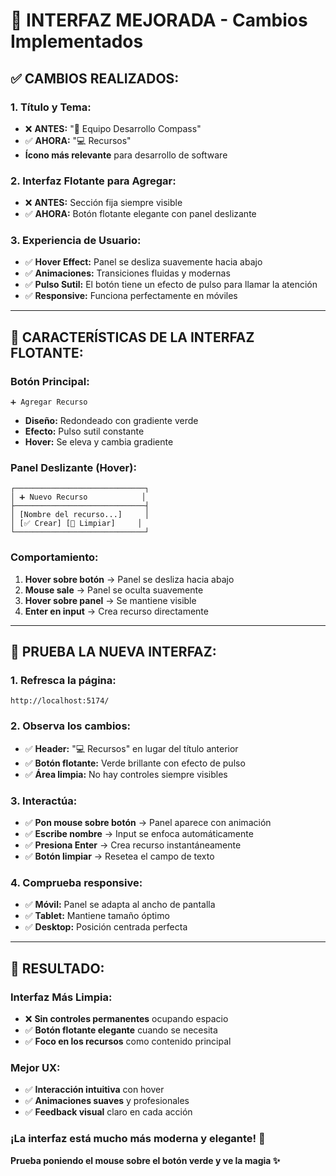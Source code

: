 # 🎨 **INTERFAZ MEJORADA** - Cambios Implementados

## ✅ **CAMBIOS REALIZADOS:**

### **1. Título y Tema:**
- ❌ **ANTES:** "🔧 Equipo Desarrollo Compass"
- ✅ **AHORA:** "💻 Recursos"
- **Ícono más relevante** para desarrollo de software

### **2. Interfaz Flotante para Agregar:**
- ❌ **ANTES:** Sección fija siempre visible
- ✅ **AHORA:** Botón flotante elegante con panel deslizante

### **3. Experiencia de Usuario:**
- ✅ **Hover Effect:** Panel se desliza suavemente hacia abajo
- ✅ **Animaciones:** Transiciones fluidas y modernas
- ✅ **Pulso Sutil:** El botón tiene un efecto de pulso para llamar la atención
- ✅ **Responsive:** Funciona perfectamente en móviles

---

## 🎨 **CARACTERÍSTICAS DE LA INTERFAZ FLOTANTE:**

### **Botón Principal:**
```
➕ Agregar Recurso
```
- **Diseño:** Redondeado con gradiente verde
- **Efecto:** Pulso sutil constante
- **Hover:** Se eleva y cambia gradiente

### **Panel Deslizante (Hover):**
```
┌─────────────────────────────┐
│ ➕ Nuevo Recurso            │
├─────────────────────────────┤
│ [Nombre del recurso...]     │
│ [✅ Crear] [🔄 Limpiar]     │
└─────────────────────────────┘
```

### **Comportamiento:**
1. **Hover sobre botón** → Panel se desliza hacia abajo
2. **Mouse sale** → Panel se oculta suavemente
3. **Hover sobre panel** → Se mantiene visible
4. **Enter en input** → Crea recurso directamente

---

## 🧪 **PRUEBA LA NUEVA INTERFAZ:**

### **1. Refresca la página:**
```
http://localhost:5174/
```

### **2. Observa los cambios:**
- ✅ **Header:** "💻 Recursos" en lugar del título anterior
- ✅ **Botón flotante:** Verde brillante con efecto de pulso
- ✅ **Área limpia:** No hay controles siempre visibles

### **3. Interactúa:**
- ✅ **Pon mouse sobre botón** → Panel aparece con animación
- ✅ **Escribe nombre** → Input se enfoca automáticamente  
- ✅ **Presiona Enter** → Crea recurso instantáneamente
- ✅ **Botón limpiar** → Resetea el campo de texto

### **4. Comprueba responsive:**
- ✅ **Móvil:** Panel se adapta al ancho de pantalla
- ✅ **Tablet:** Mantiene tamaño óptimo
- ✅ **Desktop:** Posición centrada perfecta

---

## 🎯 **RESULTADO:**

### **Interfaz Más Limpia:**
- ❌ **Sin controles permanentes** ocupando espacio
- ✅ **Botón flotante elegante** cuando se necesita
- ✅ **Foco en los recursos** como contenido principal

### **Mejor UX:**
- ✅ **Interacción intuitiva** con hover
- ✅ **Animaciones suaves** y profesionales
- ✅ **Feedback visual** claro en cada acción

### **¡La interfaz está mucho más moderna y elegante!** 🎉

**Prueba poniendo el mouse sobre el botón verde y ve la magia ✨**
